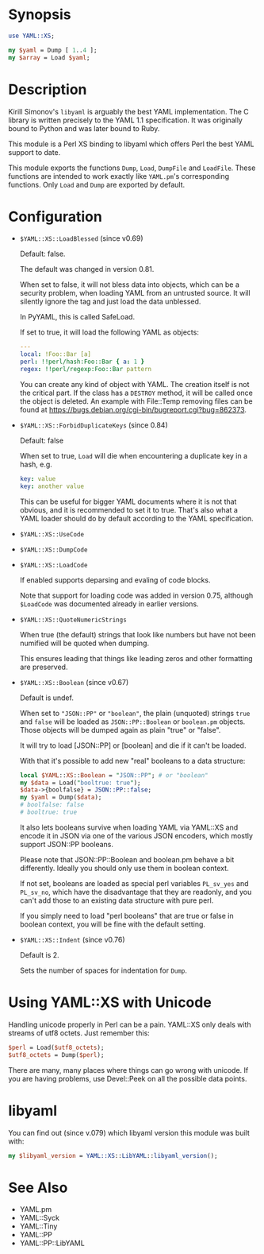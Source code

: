 <!-- doc-head: YAML::XS -->

<!-- badge: gha linux -->

# Synopsis

```perl
use YAML::XS;

my $yaml = Dump [ 1..4 ];
my $array = Load $yaml;
```


# Description

Kirill Simonov's `libyaml` is arguably the best YAML implementation.
The C library is written precisely to the YAML 1.1 specification.
It was originally bound to Python and was later bound to Ruby.

This module is a Perl XS binding to libyaml which offers Perl the best YAML
support to date.

This module exports the functions `Dump`, `Load`, `DumpFile` and `LoadFile`.
These functions are intended to work exactly like `YAML.pm`'s corresponding
functions.
Only `Load` and `Dump` are exported by default.


# Configuration

* `$YAML::XS::LoadBlessed` (since v0.69)

  Default: false.

  The default was changed in version 0.81.

  When set to false, it will not bless data into objects, which can be
  a security problem, when loading YAML from an untrusted source.
  It will silently ignore the tag and just load the data unblessed.

  In PyYAML, this is called SafeLoad.

  If set to true, it will load the following YAML as objects:

  ```yaml
  ---
  local: !Foo::Bar [a]
  perl: !!perl/hash:Foo::Bar { a: 1 }
  regex: !!perl/regexp:Foo::Bar pattern
  ```

  You can create any kind of object with YAML.
  The creation itself is not the critical part.
  If the class has a `DESTROY` method, it will be called once the object is
  deleted.
  An example with File::Temp removing files can be found at
  <https://bugs.debian.org/cgi-bin/bugreport.cgi?bug=862373>.

* `$YAML::XS::ForbidDuplicateKeys` (since 0.84)

  Default: false

  When set to true, `Load` will die when encountering a duplicate key in a
  hash, e.g.

  ```yaml
  key: value
  key: another value
  ```

  This can be useful for bigger YAML documents where it is not that obvious,
  and it is recommended to set it to true.
  That's also what a YAML loader should do by default according to the YAML
  specification.

* `$YAML::XS::UseCode`

* `$YAML::XS::DumpCode`

* `$YAML::XS::LoadCode`

  If enabled supports deparsing and evaling of code blocks.

  Note that support for loading code was added in version 0.75, although
  `$LoadCode` was documented already in earlier versions.

* `$YAML::XS::QuoteNumericStrings`

  When true (the default) strings that look like numbers but have not been
  numified will be quoted when dumping.

  This ensures leading that things like leading zeros and other formatting are
  preserved.

* `$YAML::XS::Boolean` (since v0.67)

  Default is undef.

  When set to `"JSON::PP"` or `"boolean"`, the plain (unquoted) strings `true`
  and `false` will be loaded as `JSON::PP::Boolean` or `boolean.pm` objects.
  Those objects will be dumped again as plain "true" or "false".

  It will try to load [JSON::PP] or [boolean] and die if it can't be loaded.

  With that it's possible to add new "real" booleans to a data structure:

  ```perl
  local $YAML::XS::Boolean = "JSON::PP"; # or "boolean"
  my $data = Load("booltrue: true");
  $data->{boolfalse} = JSON::PP::false;
  my $yaml = Dump($data);
  # boolfalse: false
  # booltrue: true
  ```

  It also lets booleans survive when loading YAML via YAML::XS and encode it in
  JSON via one of the various JSON encoders, which mostly support JSON::PP
  booleans.

  Please note that JSON::PP::Boolean and boolean.pm behave a bit differently.
  Ideally you should only use them in boolean context.

  If not set, booleans are loaded as special perl variables `PL_sv_yes` and
  `PL_sv_no`, which have the disadvantage that they are readonly, and you
  can't add those to an existing data structure with pure perl.

  If you simply need to load "perl booleans" that are true or false in boolean
  context, you will be fine with the default setting.


* `$YAML::XS::Indent` (since v0.76)

  Default is 2.

  Sets the number of spaces for indentation for `Dump`.


# Using YAML::XS with Unicode

Handling unicode properly in Perl can be a pain.
YAML::XS only deals with streams of utf8 octets.
Just remember this:

```perl
$perl = Load($utf8_octets);
$utf8_octets = Dump($perl);
```

There are many, many places where things can go wrong with unicode.
If you are having problems, use Devel::Peek on all the possible data points.

# libyaml

You can find out (since v.079) which libyaml version this module was built with:

```perl
my $libyaml_version = YAML::XS::LibYAML::libyaml_version();
```


# See Also

* YAML.pm
* YAML::Syck
* YAML::Tiny
* YAML::PP
* YAML::PP::LibYAML


<!-- doc-tail: -->
